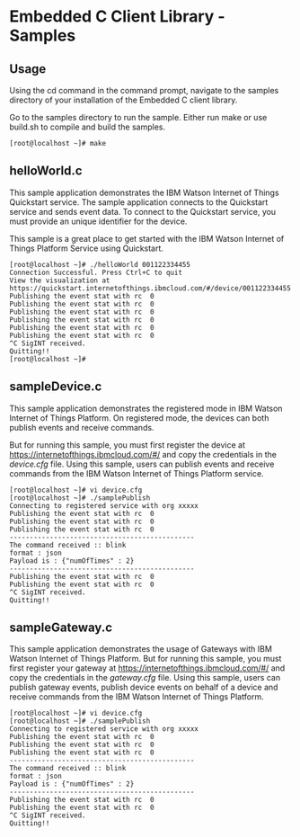 Embedded C Client Library - Samples
===================================

Usage
-----

Using the cd command in the command prompt, navigate to the samples directory of your installation of the Embedded C client library.

Go to the samples directory to run the sample. Either run make or use build.sh to compile and build the samples.

    [root@localhost ~]# make

helloWorld.c
------------

This sample application demonstrates the IBM Watson Internet of Things Quickstart service. The sample application connects to the Quickstart service and sends event data. To connect to the Quickstart service, you must provide an unique identifier for the device.

This sample is a great place to get started with the IBM Watson Internet of Things Platform Service using Quickstart.

    [root@localhost ~]# ./helloWorld 001122334455
    Connection Successful. Press Ctrl+C to quit
    View the visualization at https://quickstart.internetofthings.ibmcloud.com/#/device/001122334455
    Publishing the event stat with rc  0
    Publishing the event stat with rc  0
    Publishing the event stat with rc  0
    Publishing the event stat with rc  0
    Publishing the event stat with rc  0
    Publishing the event stat with rc  0
    ^C SigINT received.
    Quitting!!
    [root@localhost ~]#

sampleDevice.c
--------------

This sample application demonstrates the registered mode in IBM Watson Internet of Things Platform. On registered mode, the devices can both publish events and receive commands.

But for running this sample, you must first register the device at <https://internetofthings.ibmcloud.com/#/> and copy the credentials in the *device.cfg* file. Using this sample, users can publish events and receive commands from the IBM Watson Internet of Things Platform service.

    [root@localhost ~]# vi device.cfg
    [root@localhost ~]# ./samplePublish
    Connecting to registered service with org xxxxx
    Publishing the event stat with rc  0
    Publishing the event stat with rc  0
    Publishing the event stat with rc  0
    ----------------------------------------------
    The command received :: blink
    format : json
    Payload is : {"numOfTimes" : 2}
    ----------------------------------------------
    Publishing the event stat with rc  0
    Publishing the event stat with rc  0
    ^C SigINT received.
    Quitting!!

sampleGateway.c
--------------

This sample application demonstrates the usage of Gateways with IBM Watson Internet of Things Platform. 
But for running this sample, you must first register your gateway at <https://internetofthings.ibmcloud.com/#/> and copy the credentials in the *gateway.cfg* file. Using this sample, users can publish gateway events, publish device events on behalf of a device and receive commands from the  IBM Watson Internet of Things Platform.

    [root@localhost ~]# vi device.cfg
    [root@localhost ~]# ./samplePublish
    Connecting to registered service with org xxxxx
    Publishing the event stat with rc  0
    Publishing the event stat with rc  0
    Publishing the event stat with rc  0
    ----------------------------------------------
    The command received :: blink
    format : json
    Payload is : {"numOfTimes" : 2}
    ----------------------------------------------
    Publishing the event stat with rc  0
    Publishing the event stat with rc  0
    ^C SigINT received.
    Quitting!!
